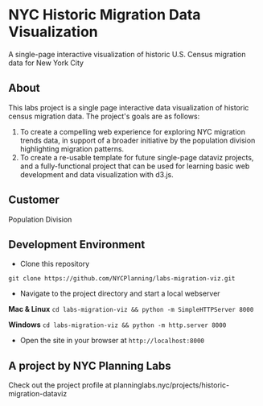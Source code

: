 # NYC Historic Migration Data Visualization
A single-page interactive visualization of historic U.S. Census migration data for New York City 


## About
This labs project is a single page interactive data visualization of historic census migration data.  The project's goals are as follows:
1. To create a compelling web experience for exploring NYC migration trends data, in support of a broader initiative by the population division highlighting migration patterns.
2. To create a re-usable template for future single-page dataviz projects, and a fully-functional project that can be used for learning basic web development and data visualization with d3.js.

## Customer
Population Division

## Development Environment
- Clone this repository

`git clone https://github.com/NYCPlanning/labs-migration-viz.git`

- Navigate to the project directory and start a local webserver

**Mac & Linux**
`cd labs-migration-viz && python -m SimpleHTTPServer 8000`

**Windows**
`cd labs-migration-viz && python -m http.server 8000`

- Open the site in your browser at `http://localhost:8000`

## A project by NYC Planning Labs
Check out the project profile at planninglabs.nyc/projects/historic-migration-dataviz
